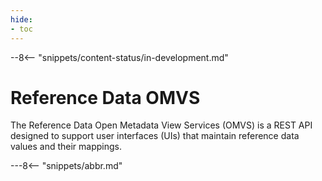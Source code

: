 ```yaml
---
hide:
- toc
---
```


<!-- SPDX-License-Identifier: CC-BY-4.0 -->
<!-- Copyright Contributors to the Egeria project. -->

--8<-- "snippets/content-status/in-development.md"

# Reference Data OMVS

The Reference Data Open Metadata View Services (OMVS) is a REST API designed to support user interfaces (UIs) that maintain reference data values and their mappings.

---8<-- "snippets/abbr.md"






